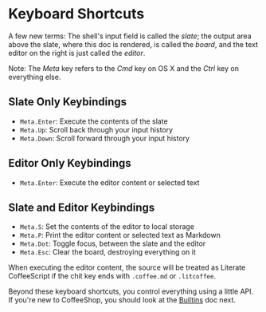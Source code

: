 # Keyboard Shortcuts

A few new terms: The shell's input field is called the *slate*; the output area above the
slate, where this doc is rendered, is called the *board*, and the text editor on the right
is just called the *editor*.

Note: The *Meta* key refers to the *Cmd* key on OS X and the *Ctrl* key on everything else.

## Slate Only Keybindings

- `Meta.Enter`: Execute the contents of the slate
- `Meta.Up`: Scroll back through your input history
- `Meta.Down`: Scroll forward through your input history

## Editor Only Keybindings

- `Meta.Enter`: Execute the editor content or selected text

## Slate and Editor Keybindings

- `Meta.S`: Set the contents of the editor to local storage
- `Meta.P`: Print the editor content or selected text as Markdown
- `Meta.Dot`: Toggle focus, between the slate and the editor
- `Meta.Esc`: Clear the board, destroying everything on it

When executing the editor content, the source will be treated as Literate CoffeeScript if
the chit key ends with `.coffee.md` or `.litcoffee`.

Beyond these keyboard shortcuts, you control everything using a little API. If you're new
to CoffeeShop, you should look at the [Builtins](/docs/book/builtins.md) doc next.
